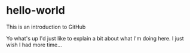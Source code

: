 # hello-world
This is an introduction to GitHub 

Yo what's up I'd just like to explain a bit about what I'm doing here. 
I just wish I had more time...
